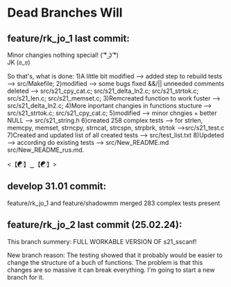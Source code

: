 # Dead Branches Will

## feature/rk_jo_1 last commit:

Minor changies nothing special! ( ͡° ͜ʖ ͡°)    
JK  (ಠ_ಠ)

So that's, what is done:
1)A little bit modified --> added step to rebuild tests --> src/Makefile;
2)modified --> some bugs fixed &&/|| unneeded comments deleted -->  src/s21_cpy_cat.c;
                                                                    src/s21_delta_ln2.c;
                                                                    src/s21_strtok.c;
                                                                    src/s21_len.c;
                                                                    src/s21_memset.c;
3)Remcreated function to work fuster --> src/s21_delta_ln2.c;
4)More inportant changies in functions stucture --> src/s21_strtok.c;
                                                    src/s21_cpy_cat.c;
5)modified --> minor chngies + better NULL --> src/s21_string.h
6)created 258 complex tests --> for strlen, memcpy, memset, strncpy, strncat, strcspn, strpbrk, strtok -->src/s21_test.c
7)Created and updated list of all created tests --> src/test_list.txt
8)Updeted --> according do existing tests --> src/New_README.md src/New_README_rus.md.

<【☯】‿【☯】>

## develop 31.01 commit:

feature/rk_jo_1 and feature/shadowmm merged 
283 complex tests present

## feature/rk_jo_2 last commit (25.02.24):
This branch summery: FULL WORKABLE VERSION OF s21_sscanf!

New branch reason:
    The testing showed that it probably would be easier to change the structure of a buch of functions.
    The problem is that this changes are so massive it can break everything.
    I'm going to start a new branch for it.